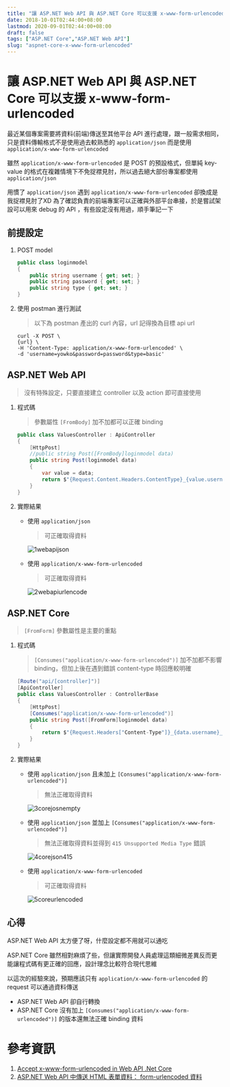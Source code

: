 ```yaml
---
title: "讓 ASP.NET Web API 與 ASP.NET Core 可以支援 x-www-form-urlencoded"
date: 2018-10-01T02:44:00+08:00
lastmod: 2020-09-01T02:44:00+08:00
draft: false
tags: ["ASP.NET Core","ASP.NET Web API"]
slug: "aspnet-core-x-www-form-urlencoded"
---
```

# 讓  ASP.NET Web API 與 ASP.NET Core 可以支援 x-www-form-urlencoded
最近某個專案需要將資料(前端)傳送至其他平台 API 進行處理，跟一般需求相同，只是資料傳輸格式不是使用過去較熟悉的 `application/json` 而是使用 `application/x-www-form-urlencoded`

雖然 `application/x-www-form-urlencoded` 是 POST 的預設格式，但單純 key-value 的格式在複雜情境下不免捉襟見肘，所以過去絕大部份專案都使用 `application/json`

用慣了 `application/json` 遇到 `application/x-www-form-urlencoded` 卻換成是我捉襟見肘了XD 為了確認負責的前端專案可以正確與外部平台串接，於是嘗試架設可以用來 debug 的 API ，有些設定沒有用過，順手筆記一下

## 前提設定
1. POST model

    ```cs
    public class loginmodel
    {
        public string username { get; set; }
        public string password { get; set; }
        public string type { get; set; }
    }
    ``` 
2. 使用 postman 進行測試

    > 以下為 postman 產出的 curl 內容，url 記得換為目標 api url

    ```
    curl -X POST \
    {url} \
    -H 'Content-Type: application/x-www-form-urlencoded' \
    -d 'username=yowko&password=password&type=basic'
    ```

##  ASP.NET Web API 

> 沒有特殊設定，只要直接建立 controller 以及 action 即可直接使用

1. 程式碼

    > 參數屬性 `[FromBody]` 加不加都可以正確 binding

    ```cs
    public class ValuesController : ApiController
    {
        [HttpPost]
        //public string Post([FromBody]loginmodel data)
        public string Post(loginmodel data)
        {
            var value = data;
            return $"{Request.Content.Headers.ContentType}_{value.username}_{value.password}_{value.type}";
        }
    }
    ```

2. 實際結果
    * 使用 `application/json`

        > 可正確取得資料
        
        ![1webapijson](https://user-images.githubusercontent.com/3851540/46751630-aad1ed00-cced-11e8-8fc0-db1b9b07a37f.png) 
    * 使用 `application/x-www-form-urlencoded`

        > 可正確取得資料

        ![2webapiurlencode](https://user-images.githubusercontent.com/3851540/46751631-ab6a8380-cced-11e8-90cf-f85fc8ae86b1.png)


## ASP.NET Core

 > `[FromForm]` 參數屬性是主要的重點

1. 程式碼

    > `[Consumes("application/x-www-form-urlencoded")]` 加不加都不影響 binding，但加上後在遇到錯誤 content-type 時回應較明確

    ```cs
    [Route("api/[controller]")]
    [ApiController]
    public class ValuesController : ControllerBase
    {
        [HttpPost]
        [Consumes("application/x-www-form-urlencoded")]
        public string Post([FromForm]loginmodel data)
        {
            return $"{Request.Headers["Content-Type"]}_{data.username}_{data.password}_{data.type}";
        }
    }
    ```
2. 實際結果
    * 使用 `application/json` 且未加上 `[Consumes("application/x-www-form-urlencoded")]`

        > 無法正確取得資料

        ![3corejosnempty](https://user-images.githubusercontent.com/3851540/46751632-ab6a8380-cced-11e8-8cd7-9c0dc3377a87.png)

    * 使用 `application/json` 並加上 `[Consumes("application/x-www-form-urlencoded")]`

        > 無法正確取得資料並得到 `415 Unsupported Media Type` 錯誤

        ![4corejson415](https://user-images.githubusercontent.com/3851540/46751633-ab6a8380-cced-11e8-95c0-01e395402c51.png)
    
    * 使用 `application/x-www-form-urlencoded`

        > 可正確取得資料

        ![5coreurlencoded](https://user-images.githubusercontent.com/3851540/46751634-ac031a00-cced-11e8-9dd5-574c7ab37d9d.png)


## 心得
ASP.NET Web API 太方便了呀，什麼設定都不用就可以通吃

ASP.NET Core 雖然相對麻煩了些，但讓實際開發人員處理這類細微差異反而更能讓程式碼有更正確的回應，設計理念比較符合現代思維

以這次的經驗來說，預期應該只有 `application/x-www-form-urlencoded` 的 request 可以通過資料傳送

- ASP.NET Web API 卻自行轉換
- ASP.NET Core 沒有加上 `[Consumes("application/x-www-form-urlencoded")]` 的版本還無法正確 binding 資料


# 參考資訊
1. [Accept x-www-form-urlencoded in Web API .Net Core](https://stackoverflow.com/a/49042444/3600583)
2. [ASP.NET Web API 中傳送 HTML 表單資料： form-urlencoded 資料](https://docs.microsoft.com/zh-tw/aspnet/web-api/overview/advanced/sending-html-form-data-part-1?WT.mc_id=DOP-MVP-5002594)